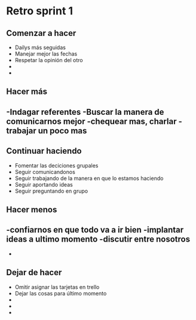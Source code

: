 # Retro sprint 1

## Comenzar a hacer

- Dailys más seguidas
- Manejar mejor las fechas
- Respetar la opinión del otro
- 
-

## Hacer más

-Indagar referentes
-Buscar la manera de comunicarnos mejor
-chequear mas, charlar
-trabajar un poco mas
-

## Continuar haciendo

- Fomentar las deciciones grupales
- Seguir comunicandonos
- Seguir trabajando de la manera en que lo estamos haciendo
- Seguir aportando ideas
- Seguir preguntando en grupo

## Hacer menos

-confiarnos en que todo va a ir bien
-implantar ideas a ultimo momento
-discutir entre nosotros
-
-

## Dejar de hacer

- Omitir asignar las tarjetas en trello
- Dejar las cosas para último momento
-
-
-

